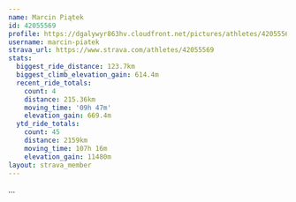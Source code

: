 ```yaml
---
name: Marcin Piątek
id: 42055569
profile: https://dgalywyr863hv.cloudfront.net/pictures/athletes/42055569/12602382/1/large.jpg
username: marcin-piatek
strava_url: https://www.strava.com/athletes/42055569
stats:
  biggest_ride_distance: 123.7km
  biggest_climb_elevation_gain: 614.4m
  recent_ride_totals:
    count: 4
    distance: 215.36km
    moving_time: '09h 47m'
    elevation_gain: 669.4m
  ytd_ride_totals:
    count: 45
    distance: 2159km
    moving_time: 107h 16m
    elevation_gain: 11480m
layout: strava_member
--- 
```

...
